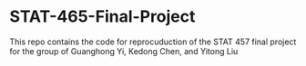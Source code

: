 # STAT-465-Final-Project

This repo contains the code for reprocuduction of the STAT 457 final project for the group of Guanghong Yi, Kedong Chen, and Yitong Liu
